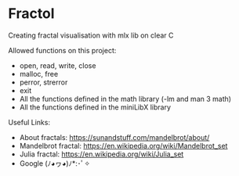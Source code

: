 # Fractol
Creating fractal visualisation with mlx lib on clear C

Allowed functions on this project:
- open, read, write, close
- malloc, free
- perror, strerror
- exit
- All the functions defined in the math library (-lm and man 3 math)
- All the functions defined in the miniLibX library

Useful Links:
- About fractals: https://sunandstuff.com/mandelbrot/about/
- Mandelbrot fractal: https://en.wikipedia.org/wiki/Mandelbrot_set
- Julia fractal: https://en.wikipedia.org/wiki/Julia_set
- Google (ﾉ◕ヮ◕)ﾉ*:･ﾟ✧

